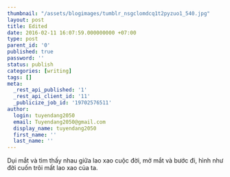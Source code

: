 ```yaml
---
thumbnail: "/assets/blogimages/tumblr_nsgclomdcq1t2pyzuo1_540.jpg"
layout: post
title: Edited
date: 2016-02-11 16:07:59.000000000 +07:00
type: post
parent_id: '0'
published: true
password: ''
status: publish
categories: [writing]
tags: []
meta:
  _rest_api_published: '1'
  _rest_api_client_id: '11'
  _publicize_job_id: '19702576511'
author:
  login: tuyendang2050
  email: Tuyendang2050@gmail.com
  display_name: tuyendang2050
  first_name: ''
  last_name: ''
---
```

Dụi mắt và tìm thấy nhau giữa lao xao cuộc đời, mở mắt và bước đi, hình như đời cuốn trôi mất lao xao của ta.<br />
